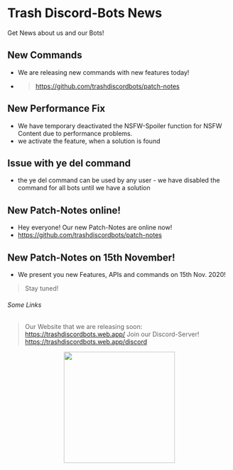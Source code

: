 # Trash Discord-Bots News
Get News about us and our Bots!

## New Commands
- We are releasing new commands with new features today!
- >https://github.com/trashdiscordbots/patch-notes

## New Performance Fix
- We have temporary deactivated the NSFW-Spoiler function for NSFW Content due to performance problems.
- we activate the feature, when a solution is found

## Issue with ye del command
- the ye del command can be used by any user - we have disabled the command for all bots until we have a solution

## New Patch-Notes online!
- Hey everyone! Our new Patch-Notes are online now! 
- https://github.com/trashdiscordbots/patch-notes

## New Patch-Notes on 15th November!
- We present you new Features, APIs and commands on 15th Nov. 2020!
> Stay tuned!


###### Some Links
> Our Website that we are releasing soon: https://trashdiscordbots.web.app/
> Join our Discord-Server! https://trashdiscordbots.web.app/discord

<center>
<img src="https://trashdiscordbots.web.app/assets/images/github--logo.png" width="auto" height="250px">
</center>

